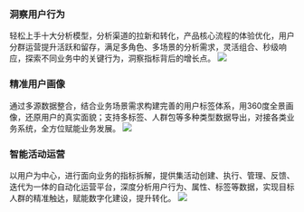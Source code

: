 
### 洞察用户行为
轻松上手十大分析模型，分析渠道的拉新和转化，产品核心流程的体验优化，用户分群运营提升活跃和留存，满足多角色、多场景的分析需求，灵活组合、秒级响应，探索不同业务中的关键行为，洞察指标背后的增长点。
![](https://main.qcloudimg.com/raw/62f55530460468d45414dbed51bd5724.svg)

### 精准用户画像
通过多源数据整合，结合业务场景需求构建完善的用户标签体系，用360度全景画像，还原用户的真实面貌；支持多标签、人群包等多种类型数据导出，对接各类业务系统，全方位赋能业务发展。
![](https://main.qcloudimg.com/raw/e7e58e831db9b91f6f20b3f93e220e6b.svg)

### 智能活动运营
以用户为中心，进行面向业务的指标拆解，提供集活动创建、执行、管理、反馈、迭代为一体的自动化运营平台，深度分析用户行为、属性、标签等数据，实现目标人群的精准触达，赋能数字化建设，提升转化。
![](https://main.qcloudimg.com/raw/210f2c69190d21ad69b18e021dbf244b.svg)
